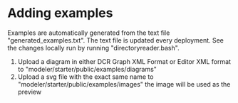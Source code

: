# Adding examples

Examples are automatically generated from the text file "generated_examples.txt". The text file is updated every deployment. See the changes locally run by running "directoryreader.bash".

<ol>
    <li>Upload a diagram in either DCR Graph XML Format or Editor XML format to "modeler/starter/public/examples/diagrams"</li>
    <li>Upload a svg file with the exact same name to "modeler/starter/public/examples/images" the image will be used as the preview</li>
</ol>